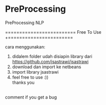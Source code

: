 # PreProcessing
PreProcessing NLP


=========================
Free To Use
+=======================

cara menggunakan:<br>
1. didalem folder udah disiapin library dari https://github.com/jsastrawi/jsastrawi<br>
2. download dan import ke netbeans<br>
3. import library jsastrawi<br>
4. feel free to use :))<br>
thanks you<br>
<br>
comment if you get a bug
